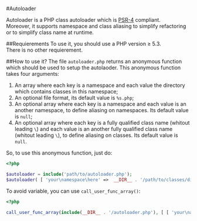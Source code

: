 #Autoloader

Autoloader is a PHP class autoloader which is [PSR-4](https://github.com/php-fig/fig-standards/blob/master/accepted/PSR-4-autoloader.md) compliant.  
Moreover, it supports namespace and class aliasing to simplify refactoring or to simplify class name at runtime.

##Requierements
To use it, you should use a PHP version ≥ 5.3.  
There is no other requierement.

##How to use it?
The file `autoloader.php` returns an anonymous function which should be used to setup the autolaoder.
This anonymous function takes four arguments:

1. An array where each key is a namespace and each value the directory which contains classes in this namespace;
2. An optional file format, its default value is `%s.php`;
3. An optional array where each key is a namespace and each value is an another namespace, to define aliasing on namespaces. Its default value is `null`;
4. An optional array where each key is a fully qualified class name (whitout leading `\`) and each value is an another fully qualified class name (whitout leading `\`), to define aliasing on classes. Its default value is `null`.

So, to use this anonymous function, just do:

```php
<?php

$autoloader = include('path/to/autoloader.php');
$autoloader( [ 'your\namespace\here' =>  __DIR__ . '/path/to/classes/directory', 'an\another\namespace' =>  __DIR__ . '/path/to/another/classes/directory' ]);
```

To avoid variable, you can use `call_user_func_array()`:

```php
<?php

call_user_func_array(include(__DIR__ . '/autoloader.php'), [ [ 'your\namespace\here' =>  __DIR__ . '/path/to/classes/directory', 'an\another\namespace' =>  __DIR__ . '/path/to/another/classes/directory' ] ]);
```
